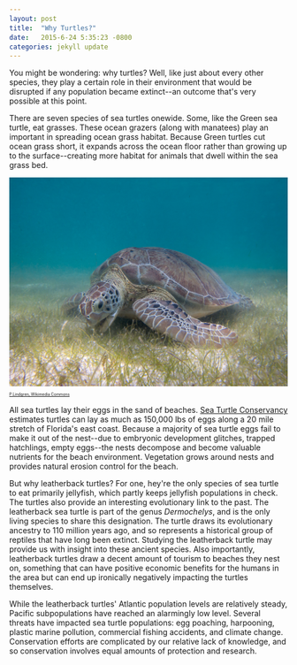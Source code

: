 ```yaml
---
layout: post
title:  "Why Turtles?"
date:   2015-6-24 5:35:23 -0800
categories: jekyll update
---
```

You might be wondering: why turtles? Well, like just about every other species, they play a certain role in their environment that would be disrupted if any population became extinct--an outcome that's very possible at this point. 

There are seven species of sea turtles onewide. Some, like the Green sea turtle, eat grasses. These ocean grazers (along with manatees) play an important in spreading ocean grass habitat. Because Green turtles cut ocean grass short, it expands across the ocean floor rather than growing up to the surface--creating more habitat for animals that dwell within the sea grass bed. 

![Grazing Green Sea Turtle](/assets/greenseaturtle.jpg "Grazing Green Sea Turtle")
<span style="font-size:.5em">[P.Lindgren, Wikimedia Commons](https://commons.wikimedia.org/wiki/User:P.Lindgren)</span>

All sea turtles lay their eggs in the sand of beaches. [Sea Turtle Conservancy](http://www.conserveturtles.org/seaturtleinformation.php?page=whycareaboutseaturtles) estimates turtles can lay as much as 150,000 lbs of eggs along a 20 mile stretch of Florida's east coast. Because a majority of sea turtle eggs fail to make it out of the nest--due to embryonic development glitches, trapped hatchlings, empty eggs--the nests decompose and become valuable nutrients for the beach environment. Vegetation grows around nests and provides natural erosion control for the beach. 

But why leatherback turtles? For one, hey're the only species of sea turtle to eat primarily jellyfish, which partly keeps jellyfish populations in check. The turtles also provide an interesting evolutionary link to the past. The leatherback sea turtle is part of the genus _Dermochelys_, and is the only living species to share this designation. The turtle draws its evolutionary ancestry to 110 million years ago, and so represents a historical group of reptiles that have long been extinct. Studying the leatherback turtle may provide us with insight into these ancient species. Also importantly, leatherback turtles draw a decent amount of tourism to beaches they nest on, something that can have positive economic benefits for the humans in the area but can end up ironically negatively impacting the turtles themselves.

While the leatherback turtles' Atlantic population levels are relatively steady, Pacific subpopulations have reached an alarmingly low level. Several threats have impacted sea turtle populations: egg poaching, harpooning, plastic marine pollution, commercial fishing accidents, and climate change. Conservation efforts are complicated by our relative lack of knowledge, and so conservation involves equal amounts of protection and research.